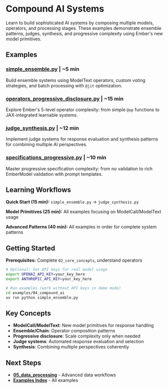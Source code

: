 # Compound AI Systems

Learn to build sophisticated AI systems by composing multiple models, operators, and processing stages. These examples demonstrate ensemble patterns, judges, synthesis, and progressive complexity using Ember's new model primitives.

## Examples

### [simple_ensemble.py](./simple_ensemble.py) | ~5 min
Build ensemble systems using ModelText operators, custom voting strategies, and batch processing with `@jit` optimization.

### [operators_progressive_disclosure.py](./operators_progressive_disclosure.py) | ~15 min  
Explore Ember's 5-level operator complexity: from simple `@op` functions to JAX-integrated learnable systems.

### [judge_synthesis.py](./judge_synthesis.py) | ~12 min
Implement judge systems for response evaluation and synthesis patterns for combining multiple AI perspectives.

### [specifications_progressive.py](./specifications_progressive.py) | ~10 min
Master progressive specification complexity: from no validation to rich EmberModel validation with prompt templates.

## Learning Workflows

**Quick Start (15 min):** `simple_ensemble.py` → `judge_synthesis.py`

**Model Primitives (25 min):** All examples focusing on ModelCall/ModelText usage

**Advanced Patterns (40 min):** All examples in order for complete system patterns

## Getting Started

**Prerequisites:** Complete `02_core_concepts`, understand operators

```bash
# Optional: Set API keys for real model usage  
export OPENAI_API_KEY=your_key_here
export ANTHROPIC_API_KEY=your_key_here

# Run examples (work without API keys in demo mode)
cd examples/04_compound_ai
uv run python simple_ensemble.py
```

## Key Concepts

- **ModelCall/ModelText**: New model primitives for response handling
- **Ensemble/Chain**: Operator composition patterns  
- **Progressive disclosure**: Scale complexity only when needed
- **Judge systems**: Automated response evaluation and selection
- **Synthesis**: Combining multiple perspectives coherently

## Next Steps

- **[05_data_processing](../05_data_processing/)** - Advanced data workflows
- **[Examples Index](../README.md)** - All examples